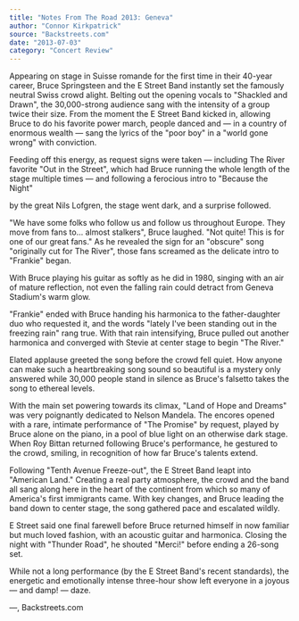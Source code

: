 ```yaml
---
title: "Notes From The Road 2013: Geneva"
author: "Connor Kirkpatrick"
source: "Backstreets.com"
date: "2013-07-03"
category: "Concert Review"
---
```


Appearing on stage in Suisse romande for the first time in their 40-year career, Bruce Springsteen and the E Street Band instantly set the famously neutral Swiss crowd alight. Belting out the opening vocals to "Shackled and Drawn", the 30,000-strong audience sang with the intensity of a group twice their size. From the moment the E Street Band kicked in, allowing Bruce to do his favorite power march, people danced and — in a country of enormous wealth — sang the lyrics of the "poor boy" in a "world gone wrong" with conviction.

Feeding off this energy, as request signs were taken — including The River favorite "Out in the Street", which had Bruce running the whole length of the stage multiple times — and following a ferocious intro to "Because the Night"

by the great Nils Lofgren, the stage went dark, and a surprise followed.

"We have some folks who follow us and follow us throughout Europe. They move from fans to... almost stalkers", Bruce laughed. "Not quite! This is for one of our great fans." As he revealed the sign for an "obscure" song "originally cut for The River", those fans screamed as the delicate intro to "Frankie" began.

With Bruce playing his guitar as softly as he did in 1980, singing with an air of mature reflection, not even the falling rain could detract from Geneva Stadium's warm glow.

"Frankie" ended with Bruce handing his harmonica to the father-daughter duo who requested it, and the words "lately I've been standing out in the freezing rain" rang true. With that rain intensifying, Bruce pulled out another harmonica and converged with Stevie at center stage to begin "The River."

Elated applause greeted the song before the crowd fell quiet. How anyone can make such a heartbreaking song sound so beautiful is a mystery only answered while 30,000 people stand in silence as Bruce's falsetto takes the song to ethereal levels.

With the main set powering towards its climax, "Land of Hope and Dreams" was very poignantly dedicated to Nelson Mandela. The encores opened with a rare, intimate performance of "The Promise" by request, played by Bruce alone on the piano, in a pool of blue light on an otherwise dark stage. When Roy Bittan returned following Bruce's performance, he gestured to the crowd, smiling, in recognition of how far Bruce's talents extend.

Following "Tenth Avenue Freeze-out", the E Street Band leapt into "American Land." Creating a real party atmosphere, the crowd and the band all sang along here in the heart of the continent from which so many of America's first immigrants came. With key changes, and Bruce leading the band down to center stage, the song gathered pace and escalated wildly.

E Street said one final farewell before Bruce returned himself in now familiar but much loved fashion, with an acoustic guitar and harmonica. Closing the night with "Thunder Road", he shouted "Merci!" before ending a 26-song set.

While not a long performance (by the E Street Band's recent standards), the energetic and emotionally intense three-hour show left everyone in a joyous — and damp! — daze.

—, Backstreets.com
